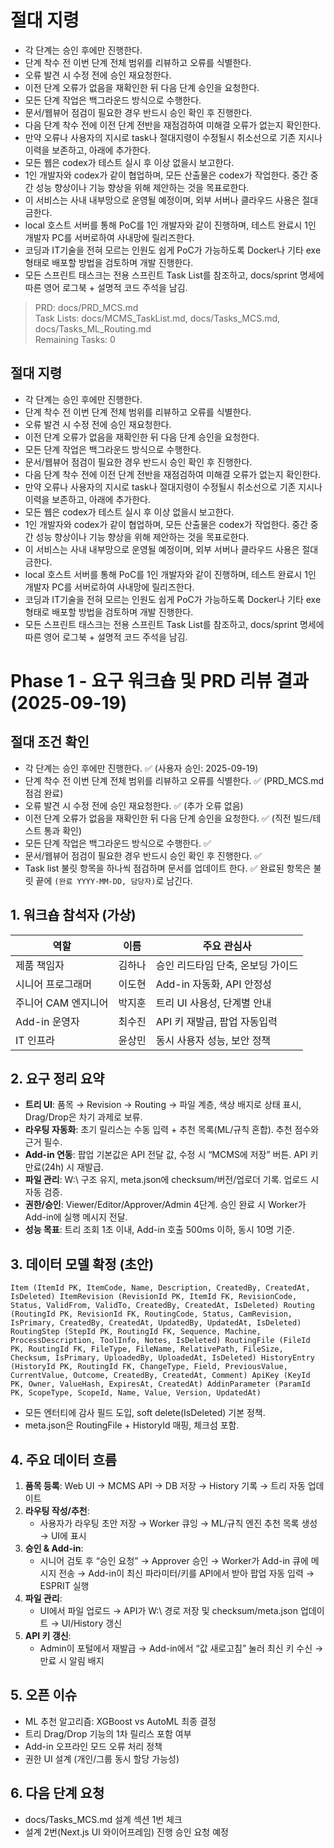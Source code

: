 # 절대 지령
- 각 단계는 승인 후에만 진행한다.
- 단계 착수 전 이번 단계 전체 범위를 리뷰하고 오류를 식별한다.
- 오류 발견 시 수정 전에 승인 재요청한다.
- 이전 단계 오류가 없음을 재확인한 뒤 다음 단계 승인을 요청한다.
- 모든 단계 작업은 백그라운드 방식으로 수행한다.
- 문서/웹뷰어 점검이 필요한 경우 반드시 승인 확인 후 진행한다.
- 다음 단계 착수 전에 이전 단계 전반을 재점검하여 미해결 오류가 없는지 확인한다.
- 만약 오류나 사용자의 지시로 task나 절대지령이 수정될시 취소선으로 기존 지시나 이력을 보존하고, 아래에 추가한다.
- 모든 웹은 codex가 테스트 실시 후 이상 없을시 보고한다.
- 1인 개발자와 codex가 같이 협업하며, 모든 산출물은 codex가 작업한다. 중간 중간 성능 향상이나 기능 향상을 위해 제안하는 것을 목표로한다.
- 이 서비스는 사내 내부망으로 운영될 예정이며, 외부 서버나 클라우드 사용은 절대 금한다.
- local 호스트 서버를 통해 PoC를 1인 개발자와 같이 진행하며, 테스트 완료시 1인 개발자 PC를 서버로하여 사내망에 릴리즈한다.
- 코딩과 IT기술을 전혀 모르는 인원도 쉽게 PoC가 가능하도록 Docker나 기타 exe 형태로 배포할 방법을 검토하며 개발 진행한다.
- 모든 스프린트 태스크는 전용 스프린트 Task List를 참조하고, docs/sprint 명세에 따른 영어 로그북 + 설명적 코드 주석을 남김.

> PRD: docs/PRD_MCS.md  
> Task Lists: docs/MCMS_TaskList.md, docs/Tasks_MCS.md, docs/Tasks_ML_Routing.md  
> Remaining Tasks: 0

## 절대 지령
- 각 단계는 승인 후에만 진행한다.
- 단계 착수 전 이번 단계 전체 범위를 리뷰하고 오류를 식별한다.
- 오류 발견 시 수정 전에 승인 재요청한다.
- 이전 단계 오류가 없음을 재확인한 뒤 다음 단계 승인을 요청한다.
- 모든 단계 작업은 백그라운드 방식으로 수행한다.
- 문서/웹뷰어 점검이 필요한 경우 반드시 승인 확인 후 진행한다.
- 다음 단계 착수 전에 이전 단계 전반을 재점검하여 미해결 오류가 없는지 확인한다.
- 만약 오류나 사용자의 지시로 task나 절대지령이 수정될시 취소선으로 기존 지시나 이력을 보존하고, 아래에 추가한다.
- 모든 웹은 codex가 테스트 실시 후 이상 없을시 보고한다.
- 1인 개발자와 codex가 같이 협업하며, 모든 산출물은 codex가 작업한다. 중간 중간 성능 향상이나 기능 향상을 위해 제안하는 것을 목표로한다.
- 이 서비스는 사내 내부망으로 운영될 예정이며, 외부 서버나 클라우드 사용은 절대 금한다.
- local 호스트 서버를 통해 PoC를 1인 개발자와 같이 진행하며, 테스트 완료시 1인 개발자 PC를 서버로하여 사내망에 릴리즈한다.
- 코딩과 IT기술을 전혀 모르는 인원도 쉽게 PoC가 가능하도록 Docker나 기타 exe 형태로 배포할 방법을 검토하며 개발 진행한다.
- 모든 스프린트 태스크는 전용 스프린트 Task List를 참조하고, docs/sprint 명세에 따른 영어 로그북 + 설명적 코드 주석을 남김.
# Phase 1 - 요구 워크숍 및 PRD 리뷰 결과 (2025-09-19)

## 절대 조건 확인
- 각 단계는 승인 후에만 진행한다. ✅ (사용자 승인: 2025-09-19)
- 단계 착수 전 이번 단계 전체 범위를 리뷰하고 오류를 식별한다. ✅ (PRD_MCS.md 점검 완료)
- 오류 발견 시 수정 전에 승인 재요청한다. ✅ (추가 오류 없음)
- 이전 단계 오류가 없음을 재확인한 뒤 다음 단계 승인을 요청한다. ✅ (직전 빌드/테스트 통과 확인)
- 모든 단계 작업은 백그라운드 방식으로 수행한다. ✅
- 문서/웹뷰어 점검이 필요한 경우 반드시 승인 확인 후 진행한다. ✅
- Task list 불릿 항목을 하나씩 점검하며 문서를 업데이트 한다. ✅ 완료된 항목은 불릿 끝에 `(완료 YYYY-MM-DD, 담당자)`로 남긴다.

## 1. 워크숍 참석자 (가상)
| 역할 | 이름 | 주요 관심사 |
|---|---|---|
| 제품 책임자 | 김하나 | 승인 리드타임 단축, 온보딩 가이드 |
| 시니어 프로그래머 | 이도현 | Add-in 자동화, API 안정성 |
| 주니어 CAM 엔지니어 | 박지훈 | 트리 UI 사용성, 단계별 안내 |
| Add-in 운영자 | 최수진 | API 키 재발급, 팝업 자동입력 |
| IT 인프라 | 윤상민 | 동시 사용자 성능, 보안 정책 |

## 2. 요구 정리 요약
- **트리 UI**: 품목 → Revision → Routing → 파일 계층, 색상 배지로 상태 표시, Drag/Drop은 차기 과제로 보류.
- **라우팅 자동화**: 초기 릴리스는 수동 입력 + 추천 목록(ML/규칙 혼합). 추천 점수와 근거 필수.
- **Add-in 연동**: 팝업 기본값은 API 전달 값, 수정 시 “MCMS에 저장” 버튼. API 키 만료(24h) 시 재발급.
- **파일 관리**: W:\ 구조 유지, meta.json에 checksum/버전/업로더 기록. 업로드 시 자동 검증.
- **권한/승인**: Viewer/Editor/Approver/Admin 4단계. 승인 완료 시 Worker가 Add-in에 실행 메시지 전달.
- **성능 목표**: 트리 조회 1초 이내, Add-in 호출 500ms 이하, 동시 10명 기준.

## 3. 데이터 모델 확정 (초안)
`
Item (ItemId PK, ItemCode, Name, Description, CreatedBy, CreatedAt, IsDeleted)
ItemRevision (RevisionId PK, ItemId FK, RevisionCode, Status, ValidFrom, ValidTo, CreatedBy, CreatedAt, IsDeleted)
Routing (RoutingId PK, RevisionId FK, RoutingCode, Status, CamRevision, IsPrimary, CreatedBy, CreatedAt, UpdatedBy, UpdatedAt, IsDeleted)
RoutingStep (StepId PK, RoutingId FK, Sequence, Machine, ProcessDescription, ToolInfo, Notes, IsDeleted)
RoutingFile (FileId PK, RoutingId FK, FileType, FileName, RelativePath, FileSize, Checksum, IsPrimary, UploadedBy, UploadedAt, IsDeleted)
HistoryEntry (HistoryId PK, RoutingId FK, ChangeType, Field, PreviousValue, CurrentValue, Outcome, CreatedBy, CreatedAt, Comment)
ApiKey (KeyId PK, Owner, ValueHash, ExpiresAt, CreatedAt)
AddinParameter (ParamId PK, ScopeType, ScopeId, Name, Value, Version, UpdatedAt)
`
- 모든 엔터티에 감사 필드 도입, soft delete(IsDeleted) 기본 정책.
- meta.json은 RoutingFile + HistoryId 매핑, 체크섬 포함.

## 4. 주요 데이터 흐름
1. **품목 등록**: Web UI → MCMS API → DB 저장 → History 기록 → 트리 자동 업데이트
2. **라우팅 작성/추천**:
   - 사용자가 라우팅 초안 저장 → Worker 큐잉 → ML/규칙 엔진 추천 목록 생성 → UI에 표시
3. **승인 & Add-in**:
   - 시니어 검토 후 “승인 요청” → Approver 승인 → Worker가 Add-in 큐에 메시지 전송 → Add-in이 최신 파라미터/키를 API에서 받아 팝업 자동 입력 → ESPRIT 실행
4. **파일 관리**:
   - UI에서 파일 업로드 → API가 W:\ 경로 저장 및 checksum/meta.json 업데이트 → UI/History 갱신
5. **API 키 갱신**:
   - Admin이 포털에서 재발급 → Add-in에서 “값 새로고침” 눌러 최신 키 수신 → 만료 시 알림 배지

## 5. 오픈 이슈
- ML 추천 알고리즘: XGBoost vs AutoML 최종 결정
- 트리 Drag/Drop 기능의 1차 릴리스 포함 여부
- Add-in 오프라인 모드 오류 처리 정책
- 권한 UI 설계 (개인/그룹 동시 할당 가능성)

## 6. 다음 단계 요청
- docs/Tasks_MCS.md 설계 섹션 1번 체크
- 설계 2번(Next.js UI 와이어프레임) 진행 승인 요청 예정


